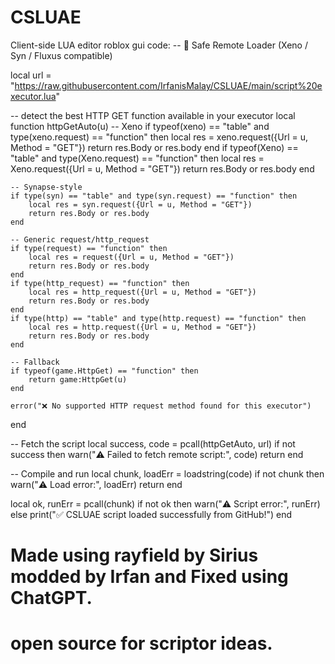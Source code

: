 # CSLUAE
Client-side LUA editor roblox gui
code:
-- 🧩 Safe Remote Loader (Xeno / Syn / Fluxus compatible)

local url = "https://raw.githubusercontent.com/IrfanisMalay/CSLUAE/main/script%20executor.lua"

-- detect the best HTTP GET function available in your executor
local function httpGetAuto(u)
    -- Xeno
    if typeof(xeno) == "table" and type(xeno.request) == "function" then
        local res = xeno.request({Url = u, Method = "GET"})
        return res.Body or res.body
    end
    if typeof(Xeno) == "table" and type(Xeno.request) == "function" then
        local res = Xeno.request({Url = u, Method = "GET"})
        return res.Body or res.body
    end

    -- Synapse-style
    if type(syn) == "table" and type(syn.request) == "function" then
        local res = syn.request({Url = u, Method = "GET"})
        return res.Body or res.body
    end

    -- Generic request/http_request
    if type(request) == "function" then
        local res = request({Url = u, Method = "GET"})
        return res.Body or res.body
    end
    if type(http_request) == "function" then
        local res = http_request({Url = u, Method = "GET"})
        return res.Body or res.body
    end
    if type(http) == "table" and type(http.request) == "function" then
        local res = http.request({Url = u, Method = "GET"})
        return res.Body or res.body
    end

    -- Fallback
    if typeof(game.HttpGet) == "function" then
        return game:HttpGet(u)
    end

    error("❌ No supported HTTP request method found for this executor")
end

-- Fetch the script
local success, code = pcall(httpGetAuto, url)
if not success then
    warn("⚠️ Failed to fetch remote script:", code)
    return
end

-- Compile and run
local chunk, loadErr = loadstring(code)
if not chunk then
    warn("⚠️ Load error:", loadErr)
    return
end

local ok, runErr = pcall(chunk)
if not ok then
    warn("⚠️ Script error:", runErr)
else
    print("✅ CSLUAE script loaded successfully from GitHub!")
end

# Made using rayfield by Sirius modded by Irfan and Fixed using ChatGPT.

# open source for scriptor ideas.
